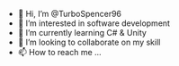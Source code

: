 - 👋 Hi, I’m @TurboSpencer96
- 👀 I’m interested in software development
- 🌱 I’m currently learning C# & Unity
- 💞️ I’m looking to collaborate on my skill
- 📫 How to reach me ...

<!---
TurboSpencer96/TurboSpencer96 is a ✨ special ✨ repository because its `README.md` (this file) appears on your GitHub profile.
You can click the Preview link to take a look at your changes.
--->
